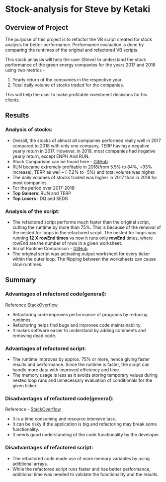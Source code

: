 # **Stock-analysis for Steve by Ketaki**

## **Overview of Project**

The purpose of this project is to refactor the VB script created for stock analysis for better performance. 
Performance evaluation is done by comparing the runtimes of the original and refactored VB scripts.

This stock anlaysis will help the user (Steve) to understand the stock performance of the green energy companies for the years 2017 and 2018 using two metrics - 
1.   Yearly return of the companies in the respective year. 
2.   Total daily volume of stocks traded for the companies.

This will help the user to make profitable investment decisions for his clients.


## **Results**

### Analysis of stocks:
* Overall, the stocks of almost all companies performed really well in 2017 compared to 2018 with only one company, TERP having a negative yearly return in 2017.
However, in 2018, most companies had negative yearly return, except ENPH And RUN. 
* Stock Comparison can be found here - [GitHub](Stock_comparsion.PNG)
* RUN became extremely profitable in 2018(from 5.5% to 84%, ~93% increase), TERP as well – (-7.2% to -5%) and total volume was higher.
* The daily volumes of stocks traded was higher in 2017 than in 2018 for most companies. 
* For the period over 2017-2018:
* **Top Gainers**: RUN and TERP
* **Top Losers** : DQ and SEDG

### Analysis of the script:
*  The refactored script performs much faster than the original script, cutting the runtime by more than 75%. This is because of the removal of the nested for loops in the refactored script. 
The nested for loops was running **12 X rowEnd times** vs now it runs only **rowEnd** times, where rowEnd are the number of rows in a given worksheet. 
*  Script Runtime Comparison - [GitHub](Runtime_comparsion.png)
*  The original script was activating output worksheet for every ticker within the outer loop. The flipping between the worksheets can cause slow runtimes.

## **Summary**

### **Advantages of refactored code(general):**
Reference [StackOverflow](https://stackoverflow.com/questions/43983284/what-are-the-advantages-and-disadvantages-of-refactoring-code-smell-in-software)
*  Refactoring code improves performance of programs by reducing runtimes.
*  Refactoring helps find bugs and improves code maintainability.
*  It makes software easier to understand by adding comments and removing dead code.

### **Advantages of refactored script:**
* The runtime improves by approx. 75% or more, hence giving faster results and performance. Since the runtime is faster, the script can handle more data with improved efficiency and time.
* The memory usage is less as it avoids storing temporary values during nested loop runs and unnecessary evaluation of conditionals for the given ticker.

### **Disadvantages of refactored code(general):**
Reference - [StackOverflow](https://stackoverflow.com/questions/43983284/what-are-the-advantages-and-disadvantages-of-refactoring-code-smell-in-software)
*  It is a time consuming and resource intensive task.
*  It can be risky if the application is big and refactoring may break some functionality.
*  It needs good understanding of the code functionality by the developer.

### **Disadvantages of refactored script:**
*  The refactored code made use of more memory variables by using additional arrays.
*  While the refactored script runs faster and has better performance, additional time was needed to validate the functionality and the results. 
 
